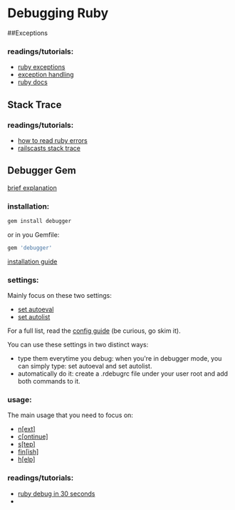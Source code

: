 # Debugging Ruby

##Exceptions

### readings/tutorials:
- [ruby exceptions](http://rubylearning.com/satishtalim/ruby_exceptions.html)
- [exception handling](http://ruby.bastardsbook.com/chapters/exception-handling/)
- [ruby docs](http://www.ruby-doc.org/core-2.1.0/Exception.html)

## Stack Trace

### readings/tutorials:
- [how to read ruby errors](http://modernlegend.github.io/blog/2013/02/28/how-to-read-ruby-errors/)
- [railscasts stack trace](http://railscasts.com/episodes/24-the-stack-trace?view=asciicast)


## Debugger Gem
[brief explanation](http://rubyforge.org/docman/view.php/8883/10451/ruby-debug.html#Summary)

### installation:
```bash
gem install debugger
```
or in you Gemfile:
```ruby
gem 'debugger'
```

[installation guide](https://github.com/cldwalker/debugger#install)

### settings:
Mainly focus on these two settings:

- [set autoeval](http://bashdb.sourceforge.net/ruby-debug.html#Autoeval)
- [set autolist](http://bashdb.sourceforge.net/ruby-debug.html#Autolist)

For a full list, read the [config guide](http://bashdb.sourceforge.net/ruby-debug.html#ruby_002ddebug-settings) (be curious, go skim it).

You can use these settings in two distinct ways:

- type them everytime you debug: when you're in debugger mode, you can simply type: set autoeval and set autolist.
- automatically do it: create a .rdebugrc file under your user root and add both commands to it.

### usage:

The main usage that you need to focus on:

- [n[ext]](http://bashdb.sourceforge.net/ruby-debug.html#Next)
- [c[ontinue]](http://bashdb.sourceforge.net/ruby-debug.html#Continue)
- [s[tep]](http://bashdb.sourceforge.net/ruby-debug.html#Step)
- [fin[ish]](http://bashdb.sourceforge.net/ruby-debug.html#Finish)
- [h[elp]](http://bashdb.sourceforge.net/ruby-debug.html#Help)

### readings/tutorials:
- [ruby debug in 30 seconds](http://pivotallabs.com/ruby-debug-in-30-seconds-we-don-t-need-no-stinkin-gui/)
-
